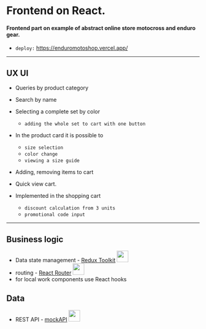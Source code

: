 # Frontend on React.

#### Frontend part on example of abstract online store motocross and enduro gear.
  * `deploy:` https://enduromotoshop.vercel.app/

---

##  UX  UI
+ Queries by product category
+ Search by name
+ Selecting a complete set by color
    * `adding the whole set to cart with one button`

+ In the product card it is possible to
    * `size selection`
    * `color change`
    * `viewing a size guide`
+ Adding, removing items to cart
+ Quick view cart.
+ Implemented in the shopping cart
    * `discount calculation from 3 units`
    * `promotional code input`
---
## Business logic
- Data state management - [Redux Toolkit](https://redux-toolkit.js.org/) [<img src="https://uxwing.com/wp-content/themes/uxwing/download/brands-and-social-media/redux-icon.png" width="30">](https://redux-toolkit.js.org/)
- routing - [React Router](https://reactrouter.com/en/main) [<img src="https://nilshartmann.net/uploads/1479893640878_rr4.png" width="30">](https://reactrouter.com/en/main)
- for local work components use React hooks

## Data
- REST API - [mockAPI](https://mockapi.io/) [<img src="https://www.saashub.com/images/app/service_logos/109/16be0e389960/large.png?1574941443" width="30">](https://mockapi.io/)
